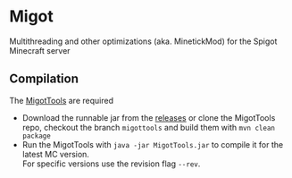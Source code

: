 Migot
===========

Multithreading and other optimizations (aka. MinetickMod) for the Spigot Minecraft server


Compilation
-----------

The [MigotTools](https://github.com/Poweruser/MigotTools) are required
* Download the runnable jar from the [releases](https://github.com/Poweruser/MigotTools/releases) or clone the MigotTools repo, checkout the branch `migottools` and build them with `mvn clean package`
* Run the MigotTools with `java -jar MigotTools.jar` to compile it for the latest MC version.     
For specific versions use the revision flag `--rev`.
